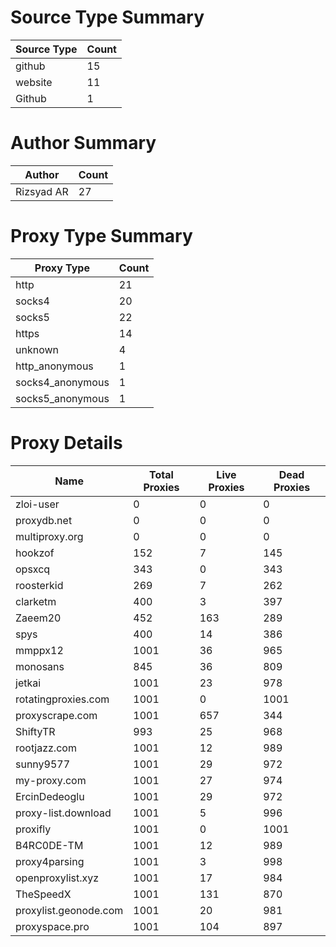 # Source Type Summary

| Source Type | Count |
|-------------|-------|
| github | 15 |
| website | 11 |
| Github | 1 |


# Author Summary

| Author | Count |
|--------|-------|
| Rizsyad AR | 27 |


# Proxy Type Summary

| Proxy Type | Count |
|------------|-------|
| http | 21 |
| socks4 | 20 |
| socks5 | 22 |
| https | 14 |
| unknown | 4 |
| http_anonymous | 1 |
| socks4_anonymous | 1 |
| socks5_anonymous | 1 |


# Proxy Details

| Name | Total Proxies | Live Proxies | Dead Proxies |
|------|---------------|--------------|---------------|
| zloi-user | 0 | 0 | 0 |
| proxydb.net | 0 | 0 | 0 |
| multiproxy.org | 0 | 0 | 0 |
| hookzof | 152 | 7 | 145 |
| opsxcq | 343 | 0 | 343 |
| roosterkid | 269 | 7 | 262 |
| clarketm | 400 | 3 | 397 |
| Zaeem20 | 452 | 163 | 289 |
| spys | 400 | 14 | 386 |
| mmppx12 | 1001 | 36 | 965 |
| monosans | 845 | 36 | 809 |
| jetkai | 1001 | 23 | 978 |
| rotatingproxies.com | 1001 | 0 | 1001 |
| proxyscrape.com | 1001 | 657 | 344 |
| ShiftyTR | 993 | 25 | 968 |
| rootjazz.com | 1001 | 12 | 989 |
| sunny9577 | 1001 | 29 | 972 |
| my-proxy.com | 1001 | 27 | 974 |
| ErcinDedeoglu | 1001 | 29 | 972 |
| proxy-list.download | 1001 | 5 | 996 |
| proxifly | 1001 | 0 | 1001 |
| B4RC0DE-TM | 1001 | 12 | 989 |
| proxy4parsing | 1001 | 3 | 998 |
| openproxylist.xyz | 1001 | 17 | 984 |
| TheSpeedX | 1001 | 131 | 870 |
| proxylist.geonode.com | 1001 | 20 | 981 |
| proxyspace.pro | 1001 | 104 | 897 |
